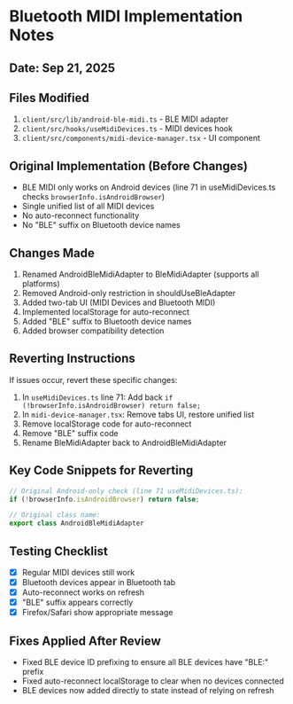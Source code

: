 # Bluetooth MIDI Implementation Notes
## Date: Sep 21, 2025

## Files Modified
1. `client/src/lib/android-ble-midi.ts` - BLE MIDI adapter
2. `client/src/hooks/useMidiDevices.ts` - MIDI devices hook  
3. `client/src/components/midi-device-manager.tsx` - UI component

## Original Implementation (Before Changes)
- BLE MIDI only works on Android devices (line 71 in useMidiDevices.ts checks `browserInfo.isAndroidBrowser`)
- Single unified list of all MIDI devices
- No auto-reconnect functionality
- No "BLE" suffix on Bluetooth device names

## Changes Made
1. Renamed AndroidBleMidiAdapter to BleMidiAdapter (supports all platforms)
2. Removed Android-only restriction in shouldUseBleAdapter
3. Added two-tab UI (MIDI Devices and Bluetooth MIDI)
4. Implemented localStorage for auto-reconnect
5. Added "BLE" suffix to Bluetooth device names
6. Added browser compatibility detection

## Reverting Instructions
If issues occur, revert these specific changes:
1. In `useMidiDevices.ts` line 71: Add back `if (!browserInfo.isAndroidBrowser) return false;`
2. In `midi-device-manager.tsx`: Remove tabs UI, restore unified list
3. Remove localStorage code for auto-reconnect
4. Remove "BLE" suffix code
5. Rename BleMidiAdapter back to AndroidBleMidiAdapter

## Key Code Snippets for Reverting
```javascript
// Original Android-only check (line 71 useMidiDevices.ts):
if (!browserInfo.isAndroidBrowser) return false;

// Original class name:
export class AndroidBleMidiAdapter
```

## Testing Checklist
- [x] Regular MIDI devices still work
- [x] Bluetooth devices appear in Bluetooth tab
- [x] Auto-reconnect works on refresh  
- [x] "BLE" suffix appears correctly
- [x] Firefox/Safari show appropriate message

## Fixes Applied After Review
- Fixed BLE device ID prefixing to ensure all BLE devices have "BLE:" prefix
- Fixed auto-reconnect localStorage to clear when no devices connected
- BLE devices now added directly to state instead of relying on refresh